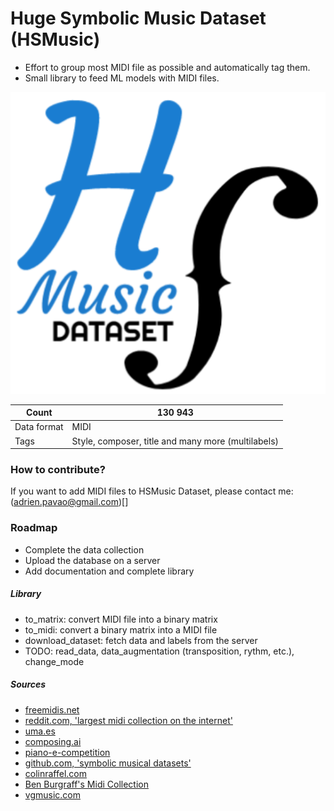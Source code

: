# Huge Symbolic Music Dataset (HSMusic)

* Effort to group most MIDI file as possible and automatically tag them.
* Small library to feed ML models with MIDI files.

![logo](logo_hsmusic.png)

Count | 130 943
--- | ---
Data format | MIDI
Tags | Style, composer, title and many more (multilabels)

### How to contribute?

If you want to add MIDI files to HSMusic Dataset, please contact me: (adrien.pavao@gmail.com)[]

### Roadmap
* Complete the data collection
* Upload the database on a server
* Add documentation and complete library

##### Library
* to_matrix: convert MIDI file into a binary matrix
* to_midi: convert a binary matrix into a MIDI file
* download_dataset: fetch data and labels from the server
* TODO: read_data, data_augmentation (transposition, rythm, etc.), change_mode

##### Sources
* [freemidis.net](http://freemidis.net/)
* [reddit.com, 'largest midi collection on the internet'](https://www.reddit.com/r/WeAreTheMusicMakers/comments/3ajwe4/the_largest_midi_collection_on_the_internet/)
* [uma.es](https://www.uma.es/victoria/)
* [composing.ai](https://composing.ai/dataset)
* [piano-e-competition](http://www.piano-e-competition.com/)
* [github.com, 'symbolic musical datasets'](https://github.com/wayne391/Symbolic-Musical-Datasets)
* [colinraffel.com](https://colinraffel.com/projects/lmd/)
* [Ben Burgraff's Midi Collection](http://cariart.tripod.com/MIDIS.html)
* [vgmusic.com](https://www.vgmusic.com/)

